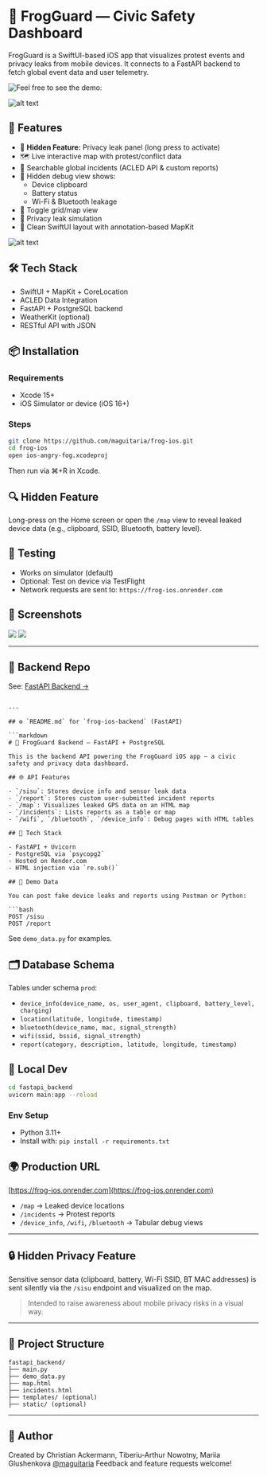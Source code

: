 
# 🐸 FrogGuard — Civic Safety Dashboard

FrogGuard is a SwiftUI-based iOS app that visualizes protest events and privacy leaks from mobile devices. It connects to a FastAPI backend to fetch global event data and user telemetry.


![Feel free to see the demo: ](https://unioulu-my.sharepoint.com/:v:/g/personal/mglushen22_students_oamk_fi/EdD8NtvrC_BMo5Rj1ixigl0BDo81as9NkNsD8BSeHk48uA?nav=eyJyZWZlcnJhbEluZm8iOnsicmVmZXJyYWxBcHAiOiJPbmVEcml2ZUZvckJ1c2luZXNzIiwicmVmZXJyYWxBcHBQbGF0Zm9ybSI6IldlYiIsInJlZmVycmFsTW9kZSI6InZpZXciLCJyZWZlcnJhbFZpZXciOiJNeUZpbGVzTGlua0NvcHkifX0&e=goM7de)

![alt text](../screenshots/Selection.png)
## 📱 Features
- 🔐 **Hidden Feature:** Privacy leak panel (long press to activate)
- 🗺️ Live interactive map with protest/conflict data
- 📍 Searchable global incidents (ACLED API & custom reports)
- 🐸 Hidden debug view shows:
  - Device clipboard
  - Battery status
  - Wi-Fi & Bluetooth leakage
- 🔄 Toggle grid/map view
- 🔐 Privacy leak simulation
- 🎨 Clean SwiftUI layout with annotation-based MapKit

![alt text](../screenshots/Screenshot%202025-05-31%20at%2020.25.26.png)
## 🛠 Tech Stack

- SwiftUI + MapKit + CoreLocation
- ACLED Data Integration
- FastAPI + PostgreSQL backend
- WeatherKit (optional)
- RESTful API with JSON

## 📦 Installation

### Requirements
- Xcode 15+
- iOS Simulator or device (iOS 16+)

### Steps

```bash
git clone https://github.com/maguitaria/frog-ios.git
cd frog-ios
open ios-angry-fog.xcodeproj
````

Then run via ⌘+R in Xcode.

## 🔍 Hidden Feature

Long-press on the Home screen or open the `/map` view to reveal leaked device data (e.g., clipboard, SSID, Bluetooth, battery level).

## 🧪 Testing

* Works on simulator (default)
* Optional: Test on device via TestFlight
* Network requests are sent to: `https://frog-ios.onrender.com`

## 📸 Screenshots

![](../screenshots/Simulator%20Screenshot%20-%20iPhone%2016%20Pro%20-%202025-05-24%20at%2014.10.55.png)
![](../screenshots/Simulator%20Screenshot%20-%20iPhone%2016%20Pro%20-%202025-05-24%20at%2014.11.44.png)

---

## 🤖 Backend Repo

See: [FastAPI Backend →](https://github.com/maguitaria/frog-ios-backend)

````

---

## ⚙️ `README.md` for `frog-ios-backend` (FastAPI)

```markdown
# 🐸 FrogGuard Backend – FastAPI + PostgreSQL

This is the backend API powering the FrogGuard iOS app — a civic safety and privacy data dashboard.

## 🌐 API Features

- `/sisu`: Stores device info and sensor leak data
- `/report`: Stores custom user-submitted incident reports
- `/map`: Visualizes leaked GPS data on an HTML map
- `/incidents`: Lists reports as a table or map
- `/wifi`, `/bluetooth`, `/device_info`: Debug pages with HTML tables

## 💾 Tech Stack

- FastAPI + Uvicorn
- PostgreSQL via `psycopg2`
- Hosted on Render.com
- HTML injection via `re.sub()`

## 🧪 Demo Data

You can post fake device leaks and reports using Postman or Python:

```bash
POST /sisu
POST /report
````

See `demo_data.py` for examples.

## 🗂 Database Schema

Tables under schema `prod`:

* `device_info(device_name, os, user_agent, clipboard, battery_level, charging)`
* `location(latitude, longitude, timestamp)`
* `bluetooth(device_name, mac, signal_strength)`
* `wifi(ssid, bssid, signal_strength)`
* `report(category, description, latitude, longitude, timestamp)`

## 🚀 Local Dev

```bash
cd fastapi_backend
uvicorn main:app --reload
```

### Env Setup

* Python 3.11+
* Install with: `pip install -r requirements.txt`

## 🌍 Production URL

[https://frog-ios.onrender.com](https://frog-ios.onrender.com)

* `/map` → Leaked device locations
* `/incidents` → Protest reports
* `/device_info`, `/wifi`, `/bluetooth` → Tabular debug views

---

## 🔒 Hidden Privacy Feature

Sensitive sensor data (clipboard, battery, Wi-Fi SSID, BT MAC addresses) is sent silently via the `/sisu` endpoint and visualized on the map.

> Intended to raise awareness about mobile privacy risks in a visual way.

---

## 📁 Project Structure

```
fastapi_backend/
├── main.py
├── demo_data.py
├── map.html
├── incidents.html
├── templates/ (optional)
├── static/ (optional)
```

---

## 🧠 Author

Created by Christian Ackermann, Tiberiu-Arthur Nowotny, Mariia Glushenkova [@maguitaria](https://github.com/maguitaria)
Feedback and feature requests welcome!
